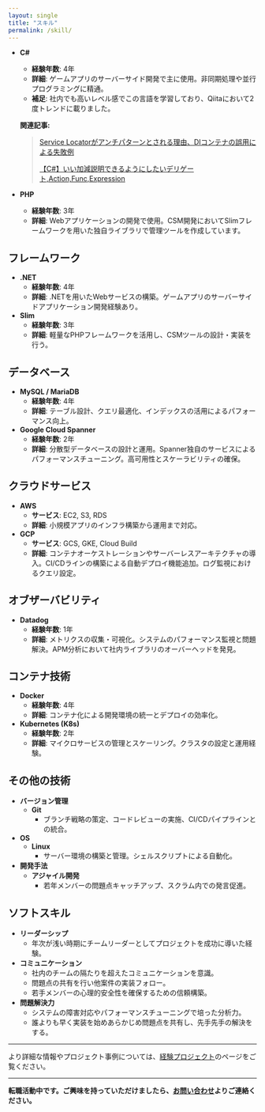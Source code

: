 ```yaml
---
layout: single
title: "スキル"
permalink: /skill/
---
```

- **C#**
  - **経験年数**: 4年
  - **詳細**: ゲームアプリのサーバーサイド開発で主に使用。非同期処理や並行プログラミングに精通。
  - **補足**: 社内でも高いレベル感でこの言語を学習しており、Qiitaにおいて2度トレンドに載りました。

  **関連記事:**

  > [Service Locatorがアンチパターンとされる理由、DIコンテナの誤用による失敗例](https://qiita.com/simoyama2323/items/f94f738d933a143f470e)
  >
  > [【C#】いい加減説明できるようにしたいデリゲート,Action,Func,Expression](https://qiita.com/simoyama2323/items/11ec93a130c07e23de68)


- **PHP**
  - **経験年数**: 3年
  - **詳細**: Webアプリケーションの開発で使用。CSM開発においてSlimフレームワークを用いた独自ライブラリで管理ツールを作成しています。

## フレームワーク

- **.NET**
  - **経験年数**: 4年
  - **詳細**: .NETを用いたWebサービスの構築。ゲームアプリのサーバーサイドアプリケーション開発経験あり。
- **Slim**
  - **経験年数**: 3年
  - **詳細**: 軽量なPHPフレームワークを活用し、CSMツールの設計・実装を行う。

## データベース

- **MySQL / MariaDB**
  - **経験年数**: 4年
  - **詳細**: テーブル設計、クエリ最適化、インデックスの活用によるパフォーマンス向上。
- **Google Cloud Spanner**
  - **経験年数**: 2年
  - **詳細**: 分散型データベースの設計と運用。Spanner独自のサービスによるパフォーマンスチューニング。高可用性とスケーラビリティの確保。

## クラウドサービス

- **AWS**
  - **サービス**: EC2, S3, RDS
  - **詳細**: 小規模アプリのインフラ構築から運用まで対応。
- **GCP**
  - **サービス**: GCS, GKE, Cloud Build
  - **詳細**: コンテナオーケストレーションやサーバーレスアーキテクチャの導入。CI/CDラインの構築による自動デプロイ機能追加。ログ監視におけるクエリ設定。

## オブザーバビリティ

- **Datadog**
  - **経験年数**: 1年
  - **詳細**: メトリクスの収集・可視化。システムのパフォーマンス監視と問題解決。APM分析において社内ライブラリのオーバーヘッドを発見。

## コンテナ技術

- **Docker**
  - **経験年数**: 4年
  - **詳細**: コンテナ化による開発環境の統一とデプロイの効率化。
- **Kubernetes (K8s)**
  - **経験年数**: 2年
  - **詳細**: マイクロサービスの管理とスケーリング。クラスタの設定と運用経験。

## その他の技術

- **バージョン管理**
  - **Git**
    - ブランチ戦略の策定、コードレビューの実施、CI/CDパイプラインとの統合。
- **OS**
  - **Linux**
    - サーバー環境の構築と管理。シェルスクリプトによる自動化。
- **開発手法**
  - **アジャイル開発**
    - 若年メンバーの問題点キャッチアップ、スクラム内での発言促進。

## ソフトスキル

- **リーダーシップ**
  - 年次が浅い時期にチームリーダーとしてプロジェクトを成功に導いた経験。
- **コミュニケーション**
  - 社内のチームの隔たりを超えたコミュニケーションを意識。
  - 問題点の共有を行い他案件の実装フォロー。
  - 若手メンバーの心理的安全性を確保するための信頼構築。
- **問題解決力**
  - システムの障害対応やパフォーマンスチューニングで培った分析力。
  - 誰よりも早く実装を始めあらかじめ問題点を共有し、先手先手の解決をする。

---

より詳細な情報やプロジェクト事例については、[経験プロジェクト](/projects/)のページをご覧ください。

---

**転職活動中です。ご興味を持っていただけましたら、[お問い合わせ](/contact/)よりご連絡ください。**
